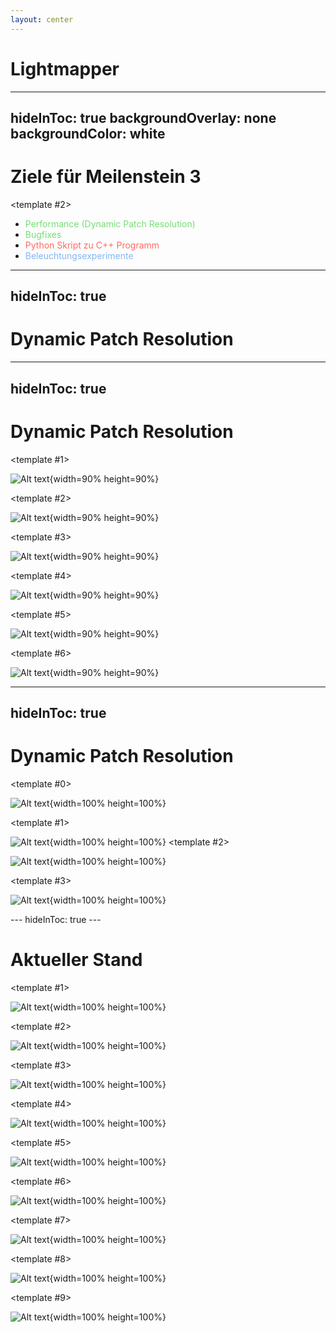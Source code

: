 ```yaml
---
layout: center
---
```


# Lightmapper

---
hideInToc: true
backgroundOverlay: none
backgroundColor: white
---

# Ziele für Meilenstein 3

<v-switch>
<template #0>

- Performance (Dynamic Patch Resolution)
- Bugfixes
- Python Skript zu C++ Programm

</template>
<template #1>

- <span style="color: #77dd77;">Performance (Dynamic Patch Resolution)</span>
- <span style="color: #77dd77;">Bugfixes</span>
- <span style="color: #ff6961;">Python Skript zu C++ Programm</span>
</template>

<template #2>

- <span style="color: #77dd77;">Performance (Dynamic Patch Resolution)</span>
- <span style="color: #77dd77;">Bugfixes</span>
- <span style="color: #ff6961;">Python Skript zu C++ Programm</span>
- <span style="color: #84b6f4;">Beleuchtungsexperimente</span>
</template>

</v-switch>

---
hideInToc: true
---

# Dynamic Patch Resolution


<v-switch>
<template #0>

![Alt text](/img/fabian/comp_n.png){width=90% height=90%}
</template>
</v-switch>


---
hideInToc: true
---

# Dynamic Patch Resolution

<v-switch>
<template #0>

![Alt text](/img/fabian/dp_a.png){width=90% height=90%}
</template>
<template #1>

![Alt text](/img/fabian/dp_b.png){width=90% height=90%}
</template>

<template #2>

![Alt text](/img/fabian/dp_c.png){width=90% height=90%}
</template>

<template #3>

![Alt text](/img/fabian/dp_d.png){width=90% height=90%}
</template>


<template #4>

![Alt text](/img/fabian/dp_f.png){width=90% height=90%}
</template>


<template #5>

![Alt text](/img/fabian/dp_g.png){width=90% height=90%}
</template>

<template #6>

![Alt text](/img/fabian/dp_h.png){width=90% height=90%}
</template>
</v-switch>

---
hideInToc: true
---

# Dynamic Patch Resolution

<v-switch>

<template #0>

![Alt text](/img/fabian/green_room.png){width=100% height=100%}
</template>

<template #1>

![Alt text](/img/fabian/dp_demo_a.png){width=100% height=100%}
</template>
<template #2>

![Alt text](/img/fabian/dp_demo_b.png){width=100% height=100%}
</template>

<template #3>

![Alt text](/img/fabian/dp_demo_c.png){width=100% height=100%}
</template>


</v-switch>
---
hideInToc: true
---

# Aktueller Stand

<v-switch>
<template #0>

![Alt text](/img/fabian/comp_a.png){width=100% height=100%}
</template>

<template #1>

![Alt text](/img/fabian/comp_b.png){width=100% height=100%}
</template>

<template #2>

![Alt text](/img/fabian/comp_m.png){width=100% height=100%}
</template>

<template #3>

![Alt text](/img/fabian/comp_n.png){width=100% height=100%}
</template>

<template #4>

![Alt text](/img/fabian/comp_e.png){width=100% height=100%}
</template>

<template #5>

![Alt text](/img/fabian/comp_f.png){width=100% height=100%}
</template>

<template #6>

![Alt text](/img/fabian/comp_g.png){width=100% height=100%}
</template>

<template #7>

![Alt text](/img/fabian/comp_h.png){width=100% height=100%}
</template>

<template #8>

![Alt text](/img/fabian/comp_k.png){width=100% height=100%}
</template>

<template #9>

![Alt text](/img/fabian/comp_l.png){width=100% height=100%}
</template>





</v-switch>








